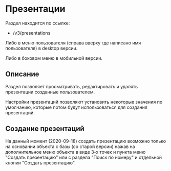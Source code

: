 # Презентации

Раздел находится по ссылке:
- /v3/presentations

Либо в меню пользователя (справа вверху где написано имя пользователя) в desktop версии.

Либо в боковом меню в мобильной версии.

## Описание

Раздел позволяет просматривать, редактировать и удалять презентации созданные пользователем. 

Настройки презентаций позволяют установить некоторые значения по умолчанию, которые потом будут использоваться для создания презентаций.

## Создание презентаций

На данный момент (2020-09-18) создать презентацию возможно только на основании объекта с базы (со старой версии) нажав на дополнительное меню объекта в виде 3-х точек и пункта меню "Создать презентацию" или с раздела "Поиск по номеру" и отдельной кнопки "Создать презентацию".

